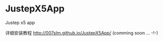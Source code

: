 JustepX5App
===========

Justep x5 app

详细安装教程 http://007slm.github.io/JustepX5App/  (comming soon ... -!-)
